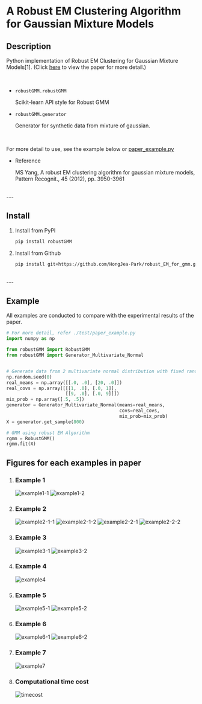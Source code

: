 # A Robust EM Clustering Algorithm for Gaussian Mixture Models

## Description

Python implementation of Robust EM Clustering for Gaussian Mixture Models[1].
(Click [here] to view the paper for more detail.)

<br>

- `robustGMM.robustGMM` 

    Scikit-learn API style for Robust GMM
    
- `robustGMM.generator` 

    Generator for synthetic data from mixture of gaussian.

<br>

For more detail to use, see the example below or [paper_example.py]


* Reference

    MS Yang, A robust EM clustering algorithm for gaussian mixture models, Pattern Recognit., 45 (2012), pp. 3950-3961

[here]: https://pdfs.semanticscholar.org/b6f2/9775838dd411a73a9655269b8854b674cf8b.pdf
[paper_example.py]: ./test/paper_example.py

<br>
---

## Install

1. Install from PyPI

    ```bash
    pip install robustGMM
    ```
    
2. Install from Github

    ```bash
    pip install git+https://github.com/HongJea-Park/robust_EM_for_gmm.git
    ```

<br>
---

## Example

All examples are conducted to compare with the experimental results of the paper.

```python
# For more detail, refer ./test/paper_example.py
import numpy as np

from robustGMM import RobustGMM
from robustGMM import Generator_Multivariate_Normal


# Generate data from 2 multivariate normal distribution with fixed random seed
np.random.seed(0)
real_means = np.array([[.0, .0], [20, .0]])
real_covs = np.array([[[1, .0], [.0, 1]],
                      [[9, .0], [.0, 9]]])
mix_prob = np.array([.5, .5])
generator = Generator_Multivariate_Normal(means=real_means,
                                          covs=real_covs,
                                          mix_prob=mix_prob)
X = generator.get_sample(800)

# GMM using robust EM Algorithm
rgmm = RobustGMM()
rgmm.fit(X)
```

## Figures for each examples in paper

1. ### Example 1
    ![example1-1](./figure/example1_1.png)
    ![example1-2](./figure/example1_2.png)

2. ### Example 2
    ![example2-1-1](./figure/example2_1_1.png)
    ![example2-1-2](./figure/example2_1_2.png)
    ![example2-2-1](./figure/example2_2_1.png)
    ![example2-2-2](./figure/example2_2_2.png)

3. ### Example 3
    ![example3-1](./figure/example3_1.png)
    ![example3-2](./figure/example3_2.png)

4. ### Example 4
    ![example4](./figure/example4.png)

5. ### Example 5
    ![example5-1](./figure/example5_1.png)
    ![example5-2](./figure/example5_2.png)

6. ### Example 6
    ![example6-1](./figure/example6_1.png)
    ![example6-2](./figure/example6_2.png)

7. ### Example 7
    ![example7](./figure/example7.png)

8. ### Computational time cost
    ![timecost](./figure/time_cost.png)
